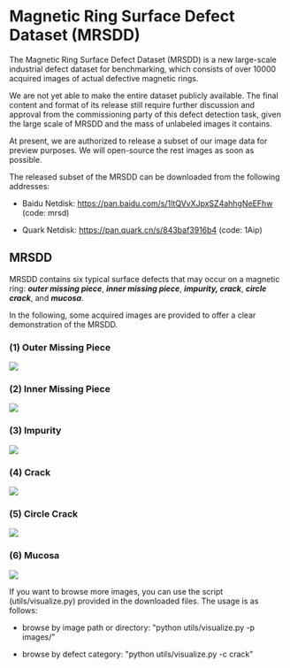 # Magnetic Ring Surface Defect Dataset (MRSDD)

The Magnetic Ring Surface Defect Dataset (MRSDD) is a new large-scale industrial defect dataset for benchmarking, which consists of over 10000 acquired images of actual defective magnetic rings. 

We are not yet able to make the entire dataset publicly available. The final content and format of its release still require further discussion and approval from the commissioning party of this defect detection task, given the large scale of MRSDD and the mass of unlabeled images it contains. 

At present, we are authorized to release a subset of our image data for preview purposes. We will open-source the rest images as soon as possible.

The released subset of the MRSDD can be downloaded from the following addresses:

- Baidu Netdisk: https://pan.baidu.com/s/1ltQVvXJpxSZ4ahhgNeEFhw (code: mrsd)

- Quark Netdisk: https://pan.quark.cn/s/843baf3916b4 (code: 1Aip)

## MRSDD

MRSDD contains six typical surface defects that may occur on a magnetic ring: ***outer missing piece***, ***inner missing piece***, ***impurity, crack***, ***circle crack***, and ***mucosa***.

In the following, some acquired images are provided to offer a clear demonstration of the MRSDD.

### (1) Outer Missing Piece

![](images/e46db0d3e5a5f8665a1f1656a3891c4837492ff8.jpg)

### (2) Inner Missing Piece

![](images/5762110b70d3e8e188a8261e1317dadb81a0068c.jpg)

### (3) Impurity

![](images/93996cb9f197356ff6a69dfff23977362631afcd.jpg)

### (4) Crack

![](images/6b75e88c5900653c88b9de2b275c2cb866bf53cb.jpg)

### (5) Circle Crack

![](images/ede578546068fe62568f2e28c4cac6ab7f3705f5.jpg)

### (6) Mucosa

![](images/b865b290d080da361deef70c6e48cdc9ba88f5fd.jpg)

If you want to browse more images, you can use the script (utils/visualize.py) provided in the downloaded files. The usage is as follows:

- browse by image path or directory: "python utils/visualize.py -p images/"

- browse by defect category: "python utils/visualize.py -c crack"
